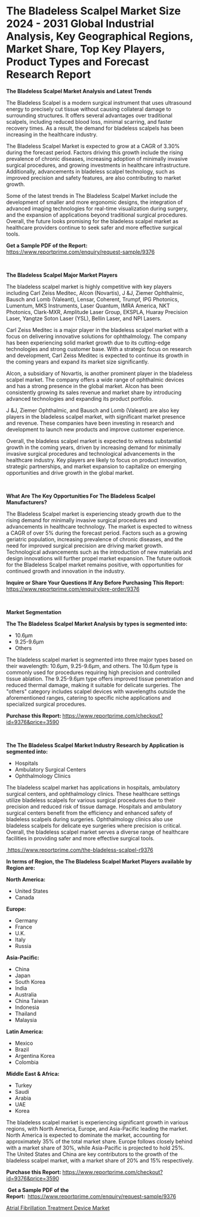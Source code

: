 <p><h1>The Bladeless Scalpel Market Size 2024 - 2031 Global Industrial Analysis, Key Geographical Regions, Market Share, Top Key Players, Product Types and Forecast Research Report</h1></p><p><strong>The Bladeless Scalpel Market Analysis and Latest Trends</strong></p>
<p><p>The Bladeless Scalpel is a modern surgical instrument that uses ultrasound energy to precisely cut tissue without causing collateral damage to surrounding structures. It offers several advantages over traditional scalpels, including reduced blood loss, minimal scarring, and faster recovery times. As a result, the demand for bladeless scalpels has been increasing in the healthcare industry.</p><p>The Bladeless Scalpel Market is expected to grow at a CAGR of 3.30% during the forecast period. Factors driving this growth include the rising prevalence of chronic diseases, increasing adoption of minimally invasive surgical procedures, and growing investments in healthcare infrastructure. Additionally, advancements in bladeless scalpel technology, such as improved precision and safety features, are also contributing to market growth.</p><p>Some of the latest trends in The Bladeless Scalpel Market include the development of smaller and more ergonomic designs, the integration of advanced imaging technologies for real-time visualization during surgery, and the expansion of applications beyond traditional surgical procedures. Overall, the future looks promising for the bladeless scalpel market as healthcare providers continue to seek safer and more effective surgical tools.</p></p>
<p><strong>Get a Sample PDF of the Report:&nbsp;</strong> <a href="https://www.reportprime.com/enquiry/request-sample/9376">https://www.reportprime.com/enquiry/request-sample/9376</a></p>
<p>&nbsp;</p>
<p><strong>The Bladeless Scalpel Major Market Players</strong></p>
<p><p>The bladeless scalpel market is highly competitive with key players including Carl Zeiss Meditec, Alcon (Novartis), J &J, Ziemer Ophthalmic, Bausch and Lomb (Valeant), Lensar, Coherent, Trumpf, IPG Photonics, Lumentum, MKS Instruments, Laser Quantum, IMRA America, NKT Photonics, Clark-MXR, Amplitude Laser Group, EKSPLA, Huaray Precision Laser, Yangtze Soton Laser (YSL), Bellin Laser, and NPI Lasers.</p><p>Carl Zeiss Meditec is a major player in the bladeless scalpel market with a focus on delivering innovative solutions for ophthalmology. The company has been experiencing solid market growth due to its cutting-edge technologies and strong customer base. With a strategic focus on research and development, Carl Zeiss Meditec is expected to continue its growth in the coming years and expand its market size significantly.</p><p>Alcon, a subsidiary of Novartis, is another prominent player in the bladeless scalpel market. The company offers a wide range of ophthalmic devices and has a strong presence in the global market. Alcon has been consistently growing its sales revenue and market share by introducing advanced technologies and expanding its product portfolio.</p><p>J &J, Ziemer Ophthalmic, and Bausch and Lomb (Valeant) are also key players in the bladeless scalpel market, with significant market presence and revenue. These companies have been investing in research and development to launch new products and improve customer experience.</p><p>Overall, the bladeless scalpel market is expected to witness substantial growth in the coming years, driven by increasing demand for minimally invasive surgical procedures and technological advancements in the healthcare industry. Key players are likely to focus on product innovation, strategic partnerships, and market expansion to capitalize on emerging opportunities and drive growth in the global market.</p></p>
<p>&nbsp;</p>
<p><strong>What Are The Key Opportunities For The Bladeless Scalpel Manufacturers?</strong></p>
<p><p>The Bladeless Scalpel market is experiencing steady growth due to the rising demand for minimally invasive surgical procedures and advancements in healthcare technology. The market is expected to witness a CAGR of over 5% during the forecast period. Factors such as a growing geriatric population, increasing prevalence of chronic diseases, and the need for improved surgical precision are driving market growth. Technological advancements such as the introduction of new materials and design innovations will further propel market expansion. The future outlook for the Bladeless Scalpel market remains positive, with opportunities for continued growth and innovation in the industry.</p></p>
<p><strong>Inquire or Share Your Questions If Any Before Purchasing This Report:</strong> <a href="https://www.reportprime.com/enquiry/pre-order/9376">https://www.reportprime.com/enquiry/pre-order/9376</a></p>
<p>&nbsp;</p>
<p><strong>Market Segmentation</strong></p>
<p><strong>The The Bladeless Scalpel Market Analysis by types is segmented into:</strong></p>
<p><ul><li>10.6μm</li><li>9.25-9.6μm</li><li>Others</li></ul></p>
<p><p>The bladeless scalpel market is segmented into three major types based on their wavelength: 10.6μm, 9.25-9.6μm, and others. The 10.6μm type is commonly used for procedures requiring high precision and controlled tissue ablation. The 9.25-9.6μm type offers improved tissue penetration and reduced thermal damage, making it suitable for delicate surgeries. The "others" category includes scalpel devices with wavelengths outside the aforementioned ranges, catering to specific niche applications and specialized surgical procedures.</p></p>
<p><strong>Purchase this Report:&nbsp;</strong><a href="https://www.reportprime.com/checkout?id=9376&price=3590">https://www.reportprime.com/checkout?id=9376&price=3590</a></p>
<p>&nbsp;</p>
<p><strong>The The Bladeless Scalpel Market Industry Research by Application is segmented into:</strong></p>
<p><ul><li>Hospitals</li><li>Ambulatory Surgical Centers</li><li>Ophthalmology Clinics</li></ul></p>
<p><p>The bladeless scalpel market has applications in hospitals, ambulatory surgical centers, and ophthalmology clinics. These healthcare settings utilize bladeless scalpels for various surgical procedures due to their precision and reduced risk of tissue damage. Hospitals and ambulatory surgical centers benefit from the efficiency and enhanced safety of bladeless scalpels during surgeries. Ophthalmology clinics also use bladeless scalpels for delicate eye surgeries where precision is critical. Overall, the bladeless scalpel market serves a diverse range of healthcare facilities in providing safer and more effective surgical tools.</p></p>
<p><a href="https://www.reportprime.com/the-bladeless-scalpel-r9376">&nbsp;https://www.reportprime.com/the-bladeless-scalpel-r9376</a></p>
<p><strong>In terms of Region, the The Bladeless Scalpel Market Players available by Region are:</strong></p>
<p>
    <p> <strong> North America: </strong>
        <ul>
            <li>United States</li>
            <li>Canada</li>
        </ul>
        </p> 
    <p> <strong> Europe: </strong>
        <ul>
            <li>Germany</li>
            <li>France</li>
            <li>U.K.</li>
            <li>Italy</li>
            <li>Russia</li>
        </ul>
        </p> 
    <p> <strong> Asia-Pacific: </strong>
        <ul>
            <li>China</li>
            <li>Japan</li>
            <li>South Korea</li>
            <li>India</li>
            <li>Australia</li>
            <li>China Taiwan</li>
            <li>Indonesia</li>
            <li>Thailand</li>
            <li>Malaysia</li>
        </ul>
        </p> 
    <p> <strong> Latin America: </strong>
        <ul>
            <li>Mexico</li>
            <li>Brazil</li>
            <li>Argentina Korea</li>
            <li>Colombia</li>
        </ul>
        </p> 
    <p> <strong> Middle East & Africa: </strong>
        <ul>
            <li>Turkey</li>
            <li>Saudi</li>
            <li>Arabia</li>
            <li>UAE</li>
            <li>Korea</li>
        </ul>
    </p>
    </p>
<p><p>The bladeless scalpel market is experiencing significant growth in various regions, with North America, Europe, and Asia-Pacific leading the market. North America is expected to dominate the market, accounting for approximately 35% of the total market share. Europe follows closely behind with a market share of 30%, while Asia-Pacific is projected to hold 25%. The United States and China are key contributors to the growth of the bladeless scalpel market, with a market share of 20% and 15% respectively.</p></p>
<p><strong>Purchase this Report: </strong><a href="https://www.reportprime.com/checkout?id=9376&price=3590">https://www.reportprime.com/checkout?id=9376&price=3590</a></p>
<p>&nbsp;<strong>Get a Sample PDF of the Report:&nbsp;&nbsp;</strong><a href="https://www.reportprime.com/enquiry/request-sample/9376">https://www.reportprime.com/enquiry/request-sample/9376</a></p>
<p><strong></strong></p>
<p><p><a href="https://github.com/pizolina/Market-Research-Report-List-4/blob/main/atrial-fibrillation-treatment-device-market.md">Atrial Fibrillation Treatment Device Market</a></p></p>